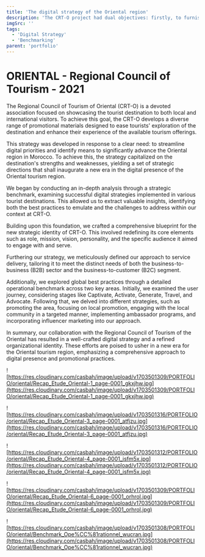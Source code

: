 ```yaml
---
title: 'The digital strategy of the Oriental region'
description: 'The CRT-O project had dual objectives: firstly, to furnish the Oriental region with a roadmap for tourism promotion. Secondly, it aimed to design a suite of monitoring and evaluation tools.'
imgSrc: ''
tags:
  - 'Digital Strategy'
  - 'Benchmarking'
parent: 'portfolio'
---
```

# ORIENTAL - Regional Council of Tourism - 2021

The Regional Council of Tourism of Oriental (CRT-O) is a devoted association focused on showcasing the tourist destination to both local and international visitors. To achieve this goal, the CRT-O develops a diverse range of promotional materials designed to ease tourists' exploration of the destination and enhance their experience of the available tourism offerings.

This strategy was developed in response to a clear need: to streamline digital priorities and identify means to significantly advance the Oriental region in Morocco. To achieve this, the strategy capitalized on the destination's strengths and weaknesses, yielding a set of strategic directions that shall inaugurate a new era in the digital presence of the Oriental tourism region.

We began by conducting an in-depth analysis through a strategic benchmark, examining successful digital strategies implemented in various tourist destinations. This allowed us to extract valuable insights, identifying both the best practices to emulate and the challenges to address within our context at CRT-O.

Building upon this foundation, we crafted a comprehensive blueprint for the new strategic identity of CRT-O. This involved redefining its core elements such as role, mission, vision, personality, and the specific audience it aimed to engage with and serve.

Furthering our strategy, we meticulously defined our approach to service delivery, tailoring it to meet the distinct needs of both the business-to-business (B2B) sector and the business-to-customer (B2C) segment.

Additionally, we explored global best practices through a detailed operational benchmark across two key areas. Initially, we examined the user journey, considering stages like Captivate, Activate, Generate, Travel, and Advocate. Following that, we delved into different strategies, such as promoting the area, focusing on local promotion, engaging with the local community in a targeted manner, implementing ambassador programs, and incorporating influencer marketing into our approach.

In summary, our collaboration with the Regional Council of Tourism of the Oriental has resulted in a well-crafted digital strategy and a refined organizational identity. These efforts are poised to usher in a new era for the Oriental tourism region, emphasizing a comprehensive approach to digital presence and promotional practices.

![https://res.cloudinary.com/casbah/image/upload/v1703501309/PORTFOLIO/oriental/Recap_Etude_Oriental-1_page-0001_gkxjhw.jpg](https://res.cloudinary.com/casbah/image/upload/v1703501309/PORTFOLIO/oriental/Recap_Etude_Oriental-1_page-0001_gkxjhw.jpg)

![https://res.cloudinary.com/casbah/image/upload/v1703501316/PORTFOLIO/oriental/Recap_Etude_Oriental-3_page-0001_atfjzu.jpg](https://res.cloudinary.com/casbah/image/upload/v1703501316/PORTFOLIO/oriental/Recap_Etude_Oriental-3_page-0001_atfjzu.jpg)

![https://res.cloudinary.com/casbah/image/upload/v1703501312/PORTFOLIO/oriental/Recap_Etude_Oriental-4_page-0001_isfm5x.jpg](https://res.cloudinary.com/casbah/image/upload/v1703501312/PORTFOLIO/oriental/Recap_Etude_Oriental-4_page-0001_isfm5x.jpg)

![https://res.cloudinary.com/casbah/image/upload/v1703501309/PORTFOLIO/oriental/Recap_Etude_Oriental-6_page-0001_orhrol.jpg](https://res.cloudinary.com/casbah/image/upload/v1703501309/PORTFOLIO/oriental/Recap_Etude_Oriental-6_page-0001_orhrol.jpg)

![https://res.cloudinary.com/casbah/image/upload/v1703501308/PORTFOLIO/oriental/Benchmark_Ope%CC%81rationnel_wucran.jpg](https://res.cloudinary.com/casbah/image/upload/v1703501308/PORTFOLIO/oriental/Benchmark_Ope%CC%81rationnel_wucran.jpg)
